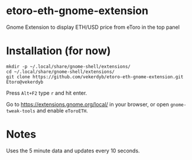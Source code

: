 # etoro-eth-gnome-extension
Gnome Extension to display ETH/USD price from eToro in the top panel

# Installation (for now)
```
mkdir -p ~/.local/share/gnome-shell/extensions/
cd ~/.local/share/gnome-shell/extensions/
git clone https://github.com/vekerdyb/etoro-eth-gnome-extension.git Etoro@vekerdyb
```
Press `Alt+F2` type `r` and hit enter.

Go to https://extensions.gnome.org/local/ in your browser, or open `gnome-tweak-tools` and enable `eToroETH`.

# Notes
Uses the 5 minute data and updates every 10 seconds.
